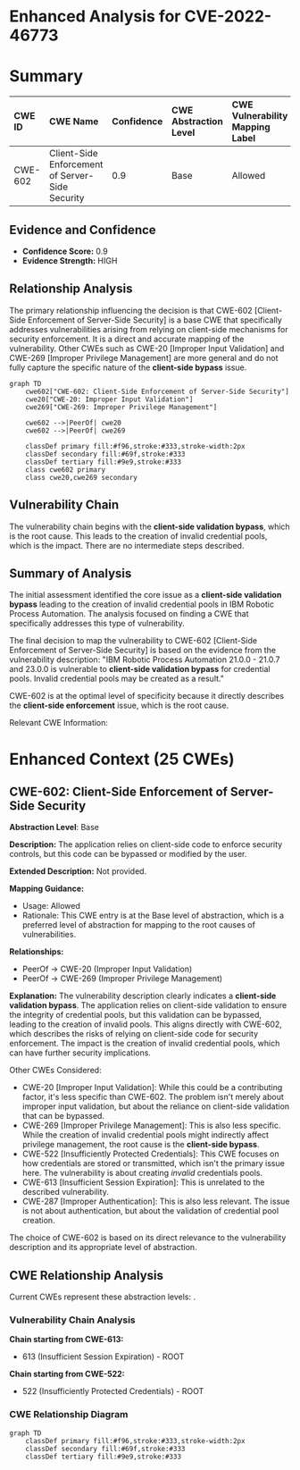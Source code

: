 # Enhanced Analysis for CVE-2022-46773

# Summary

| CWE ID    | CWE Name                                                                     | Confidence | CWE Abstraction Level | CWE Vulnerability Mapping Label | CWE-Vulnerability Mapping Notes |
| :-------- | :--------------------------------------------------------------------------- | :--------- | :-------------------- | :------------------------------ | :------------------------------ |
| CWE-602   | Client-Side Enforcement of Server-Side Security                              | 0.9        | Base                  | Allowed                         |                                 |

## Evidence and Confidence

*   **Confidence Score:** 0.9
*   **Evidence Strength:** HIGH

## Relationship Analysis

The primary relationship influencing the decision is that CWE-602 [Client-Side Enforcement of Server-Side Security] is a base CWE that specifically addresses vulnerabilities arising from relying on client-side mechanisms for security enforcement. It is a direct and accurate mapping of the vulnerability. Other CWEs such as CWE-20 [Improper Input Validation] and CWE-269 [Improper Privilege Management] are more general and do not fully capture the specific nature of the **client-side bypass** issue.

```mermaid
graph TD
    cwe602["CWE-602: Client-Side Enforcement of Server-Side Security"]
    cwe20["CWE-20: Improper Input Validation"]
    cwe269["CWE-269: Improper Privilege Management"]
    
    cwe602 -->|PeerOf| cwe20
    cwe602 -->|PeerOf| cwe269
    
    classDef primary fill:#f96,stroke:#333,stroke-width:2px
    classDef secondary fill:#69f,stroke:#333
    classDef tertiary fill:#9e9,stroke:#333
    class cwe602 primary
    class cwe20,cwe269 secondary
```

## Vulnerability Chain

The vulnerability chain begins with the **client-side validation bypass**, which is the root cause. This leads to the creation of invalid credential pools, which is the impact. There are no intermediate steps described.

## Summary of Analysis

The initial assessment identified the core issue as a **client-side validation bypass** leading to the creation of invalid credential pools in IBM Robotic Process Automation. The analysis focused on finding a CWE that specifically addresses this type of vulnerability.

The final decision to map the vulnerability to CWE-602 [Client-Side Enforcement of Server-Side Security] is based on the evidence from the vulnerability description: "IBM Robotic Process Automation 21.0.0 - 21.0.7 and 23.0.0 is vulnerable to **client-side validation bypass** for credential pools. Invalid credential pools may be created as a result."

CWE-602 is at the optimal level of specificity because it directly describes the **client-side enforcement** issue, which is the root cause.

Relevant CWE Information:

# Enhanced Context (25 CWEs)

## CWE-602: Client-Side Enforcement of Server-Side Security
**Abstraction Level**: Base

**Description:**
The application relies on client-side code to enforce security controls, but this code can be bypassed or modified by the user.

**Extended Description:**
Not provided.

**Mapping Guidance:**
- Usage: Allowed
- Rationale: This CWE entry is at the Base level of abstraction, which is a preferred level of abstraction for mapping to the root causes of vulnerabilities.

**Relationships:**
- PeerOf -> CWE-20 (Improper Input Validation)
- PeerOf -> CWE-269 (Improper Privilege Management)

**Explanation:**
The vulnerability description clearly indicates a **client-side validation bypass**. The application relies on client-side validation to ensure the integrity of credential pools, but this validation can be bypassed, leading to the creation of invalid pools. This aligns directly with CWE-602, which describes the risks of relying on client-side code for security enforcement. The impact is the creation of invalid credential pools, which can have further security implications.

Other CWEs Considered:

*   CWE-20 [Improper Input Validation]: While this could be a contributing factor, it's less specific than CWE-602. The problem isn't merely about improper input validation, but about the reliance on client-side validation that can be bypassed.
*   CWE-269 [Improper Privilege Management]: This is also less specific. While the creation of invalid credential pools might indirectly affect privilege management, the root cause is the **client-side bypass**.
*   CWE-522 [Insufficiently Protected Credentials]: This CWE focuses on how credentials are stored or transmitted, which isn't the primary issue here. The vulnerability is about creating *invalid* credentials pools.
*   CWE-613 [Insufficient Session Expiration]: This is unrelated to the described vulnerability.
*   CWE-287 [Improper Authentication]: This is also less relevant. The issue is not about authentication, but about the validation of credential pool creation.

The choice of CWE-602 is based on its direct relevance to the vulnerability description and its appropriate level of abstraction.


## CWE Relationship Analysis

Current CWEs represent these abstraction levels: .


### Vulnerability Chain Analysis

**Chain starting from CWE-613:**
- 613 (Insufficient Session Expiration) - ROOT


**Chain starting from CWE-522:**
- 522 (Insufficiently Protected Credentials) - ROOT



### CWE Relationship Diagram

```mermaid
graph TD
    classDef primary fill:#f96,stroke:#333,stroke-width:2px
    classDef secondary fill:#69f,stroke:#333
    classDef tertiary fill:#9e9,stroke:#333
```